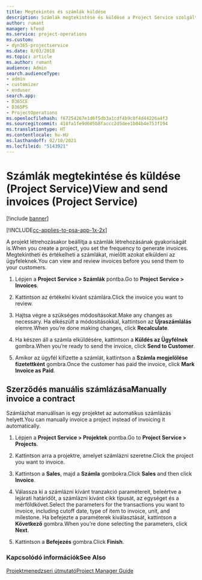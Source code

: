 ```yaml
---
title: Megtekintés és számlák küldése
description: Számlák megtekintése és küldése a Project Service szolgáltatásban
author: rumant
manager: kfend
ms.service: project-operations
ms.custom:
- dyn365-projectservice
ms.date: 8/03/2018
ms.topic: article
ms.author: rumant
audience: Admin
search.audienceType:
- admin
- customizer
- enduser
search.app:
- D365CE
- D365PS
- ProjectOperations
ms.openlocfilehash: f67254267e1d6f5db3a1cdf4b9c0f4d44226a4f3
ms.sourcegitcommit: 418fa1fe9d605b8faccc2d5dee1b04b4e753f194
ms.translationtype: HT
ms.contentlocale: hu-HU
ms.lasthandoff: 02/10/2021
ms.locfileid: "5143921"
---
```

# <a name="view-and-send-invoices-project-service"></a><span data-ttu-id="594f2-103">Számlák megtekintése és küldése (Project Service)</span><span class="sxs-lookup"><span data-stu-id="594f2-103">View and send invoices (Project Service)</span></span>

[!include [banner](../includes/psa-now-project-operations.md)]

[!INCLUDE[cc-applies-to-psa-app-1x-2x](../includes/cc-applies-to-psa-app-1x-2x.md)]

<span data-ttu-id="594f2-104">A projekt létrehozásakor beállítja a számlák létrehozásának gyakoriságát is.</span><span class="sxs-lookup"><span data-stu-id="594f2-104">When you create a project, you set the frequency to generate invoices.</span></span> <span data-ttu-id="594f2-105">Megtekintheti és értékelheti a számlákat, mielőtt azokat elküldeni az ügyfeleknek.</span><span class="sxs-lookup"><span data-stu-id="594f2-105">You can view and review invoices before you send them to your customers.</span></span>  
  
1.  <span data-ttu-id="594f2-106">Lépjen a **Project Service > Számlák** pontba.</span><span class="sxs-lookup"><span data-stu-id="594f2-106">Go to **Project Service > Invoices**.</span></span>  
  
2.  <span data-ttu-id="594f2-107">Kattintson az értékelni kívánt számlára.</span><span class="sxs-lookup"><span data-stu-id="594f2-107">Click the invoice you want to review.</span></span>  
  
3.  <span data-ttu-id="594f2-108">Hajtsa végre a szükséges módosításokat.</span><span class="sxs-lookup"><span data-stu-id="594f2-108">Make any changes as necessary.</span></span> <span data-ttu-id="594f2-109">Ha elkészült a módosításokkal, kattintson az **Újraszámlálás** elemre.</span><span class="sxs-lookup"><span data-stu-id="594f2-109">When you’re done making changes, click **Recalculate**.</span></span>  
  
4.  <span data-ttu-id="594f2-110">Ha készen áll a számla elküldésére, kattintson a **Küldés az Ügyfélnek** gombra.</span><span class="sxs-lookup"><span data-stu-id="594f2-110">When you’re ready to send the invoice, click **Send to Customer**.</span></span>  
  
5.  <span data-ttu-id="594f2-111">Amikor az ügyfél kifizette a számlát, kattintson a **Számla megjelölése fizetettként** gombra.</span><span class="sxs-lookup"><span data-stu-id="594f2-111">Once the customer has paid the invoice, click **Mark Invoice as Paid**.</span></span>  
  
## <a name="manually-invoice-a-contract"></a><span data-ttu-id="594f2-112">Szerződés manuális számlázása</span><span class="sxs-lookup"><span data-stu-id="594f2-112">Manually invoice a contract</span></span>  
 <span data-ttu-id="594f2-113">Számlázhat manuálisan is egy projektet az automatikus számlázás helyett.</span><span class="sxs-lookup"><span data-stu-id="594f2-113">You can manually invoice a project instead of invoicing it automatically.</span></span>  
  
1.  <span data-ttu-id="594f2-114">Lépjen a **Project Service > Projektek** pontba.</span><span class="sxs-lookup"><span data-stu-id="594f2-114">Go to **Project Service > Projects**.</span></span>  
  
2.  <span data-ttu-id="594f2-115">Kattintson arra a projektre, amelyet számlázni szeretne.</span><span class="sxs-lookup"><span data-stu-id="594f2-115">Click the project you want to invoice.</span></span>  
  
3.  <span data-ttu-id="594f2-116">Kattintson a **Sales**, majd a **Számla** gombokra.</span><span class="sxs-lookup"><span data-stu-id="594f2-116">Click **Sales** and then click **Invoice**.</span></span>  
  
4.  <span data-ttu-id="594f2-117">Válassza ki a számlázni kívánt tranzakció paramétereit, beleértve a lejárati határidőt, a számlázni kívánt cikk típusát, az egységet és a mérföldkövet.</span><span class="sxs-lookup"><span data-stu-id="594f2-117">Select the parameters for the transactions you want to invoice, including cutoff date, type of item to invoice, unit, and milestone.</span></span> <span data-ttu-id="594f2-118">Ha befejezte a paraméterek kiválasztását, kattintson a **Következő** gombra.</span><span class="sxs-lookup"><span data-stu-id="594f2-118">When you’re done selecting the parameters, click **Next**.</span></span>  
  
5.  <span data-ttu-id="594f2-119">Kattintson a **Befejezés** gombra.</span><span class="sxs-lookup"><span data-stu-id="594f2-119">Click **Finish**.</span></span>  
  
### <a name="see-also"></a><span data-ttu-id="594f2-120">Kapcsolódó információk</span><span class="sxs-lookup"><span data-stu-id="594f2-120">See Also</span></span>  
 [<span data-ttu-id="594f2-121">Projektmenedzseri útmutató</span><span class="sxs-lookup"><span data-stu-id="594f2-121">Project Manager Guide</span></span>](../psa/project-manager-guide.md)
